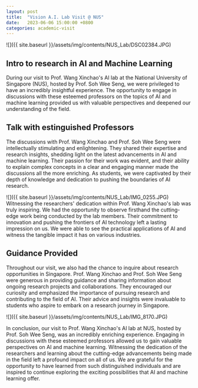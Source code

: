 ```yaml
---
layout: post
title:  "Vision A.I. Lab Visit @ NUS"
date:   2023-06-06 15:00:00 +0800
categories: academic-visit
---
```


![]({{ site.baseurl }}/assets/img/contents/NUS_Lab/DSC02384.JPG)
## Intro to research in AI and Machine Learning 
During our visit to Prof. Wang Xinchao's AI lab at the National University of Singapore (NUS), hosted by Prof. Soh Wee Seng, we were privileged to have an incredibly insightful experience. The opportunity to engage in discussions with these esteemed professors on the topics of AI and machine learning provided us with valuable perspectives and deepened our understanding of the field.

## Talk with estinguished Professors
The discussions with Prof. Wang Xinchao and Prof. Soh Wee Seng were intellectually stimulating and enlightening. They shared their expertise and research insights, shedding light on the latest advancements in AI and machine learning. Their passion for their work was evident, and their ability to explain complex concepts in a clear and engaging manner made the discussions all the more enriching. As students, we were captivated by their depth of knowledge and dedication to pushing the boundaries of AI research.

![]({{ site.baseurl }}/assets/img/contents/NUS_Lab/IMG_0255.JPG)
Witnessing the researchers' dedication within Prof. Wang Xinchao's lab was truly inspiring. We had the opportunity to observe firsthand the cutting-edge work being conducted by the lab members. Their commitment to innovation and pushing the frontiers of AI technology left a lasting impression on us. We were able to see the practical applications of AI and witness the tangible impact it has on various industries.

## Guidance Provided
Throughout our visit, we also had the chance to inquire about research opportunities in Singapore. Prof. Wang Xinchao and Prof. Soh Wee Seng were generous in providing guidance and sharing information about ongoing research projects and collaborations. They encouraged our curiosity and emphasized the importance of pursuing research and contributing to the field of AI. Their advice and insights were invaluable to students who aspire to embark on a research journey in Singapore.

![]({{ site.baseurl }}/assets/img/contents/NUS_Lab/IMG_8170.JPG)

In conclusion, our visit to Prof. Wang Xinchao's AI lab at NUS, hosted by Prof. Soh Wee Seng, was an incredibly enriching experience. Engaging in discussions with these esteemed professors allowed us to gain valuable perspectives on AI and machine learning. Witnessing the dedication of the researchers and learning about the cutting-edge advancements being made in the field left a profound impact on all of us. We are grateful for the opportunity to have learned from such distinguished individuals and are inspired to continue exploring the exciting possibilities that AI and machine learning offer.
